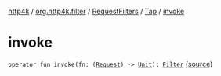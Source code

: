 [http4k](../../../index.md) / [org.http4k.filter](../../index.md) / [RequestFilters](../index.md) / [Tap](index.md) / [invoke](./invoke.md)

# invoke

`operator fun invoke(fn: (`[`Request`](../../../org.http4k.core/-request/index.md)`) -> `[`Unit`](https://kotlinlang.org/api/latest/jvm/stdlib/kotlin/-unit/index.html)`): `[`Filter`](../../../org.http4k.core/-filter/index.md) [(source)](https://github.com/http4k/http4k/blob/master/http4k-core/src/main/kotlin/org/http4k/filter/RequestFilters.kt#L14)